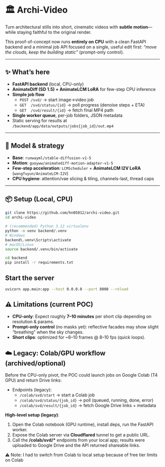 # 🏛️ Archi-Video

Turn architectural stills into short, cinematic videos with **subtle motion**—while staying faithful to the original render.

This proof-of-concept now runs **entirely on CPU** with a clean FastAPI backend and a minimal job API focused on a single, useful edit first: _“move the clouds, keep the building static”_ (prompt-only control).

---

## ✨ What’s here

- **FastAPI backend** (local, CPU-only)
- **AnimateDiff (SD 1.5) + AnimateLCM LoRA** for few-step CPU inference
- **Simple job flow**
  - `POST /svd/` → start image→video job
  - `GET  /svd/status/{id}` → poll progress (denoise steps + ETA)
  - `GET  /svd/result/{id}` → fetch final MP4 path
- **Single worker queue**, per-job folders, JSON metadata
- Static serving for results at `/backend/app/data/outputs/jobs{job_id}/out.mp4`

---

## 🧠 Model & strategy

- **Base**: `runwayml/stable-diffusion-v1-5`
- **Motion**: `guoyww/animatediff-motion-adapter-v1-5`
- **Few-step acceleration**: `LCMScheduler` + **AnimateLCM I2V LoRA** (`wangfuyun/AnimateLCM-I2V`)
- **CPU hygiene**: attention/vae slicing & tiling, channels-last, thread caps

---

## 📦 Setup (Local, CPU)

```bash
git clone https://github.com/hn05012/archi-video.git
cd archi-video

# (recommended) Python 3.12 virtualenv
python -m venv backend/.venv
# Windows
backend\.venv\Scripts\activate
# macOS/Linux
source backend/.venv/bin/activate

cd backend
pip install -r requirements.txt
```

## Start the server

```bash
uvicorn app.main:app --host 0.0.0.0 --port 8000 --reload
```

## ⚠️ Limitations (current POC)

- **CPU-only**: Expect roughly **7–10 minutes** per short clip depending on resolution & params.
- **Prompt-only control** (no masks yet): reflective facades may show slight “breathing” when the sky changes.
- **Short clips**: optimized for ~6–10 frames @ 8–10 fps (quick loops).

## ☁️ Legacy: Colab/GPU workflow (archived/optional)

Before the CPU-only pivot, the POC could launch jobs on Google Colab (T4 GPU) and return Drive links:

- Endpoints (legacy):
  - `/colab/svd/start` → start a Colab job
  - `/colab/svd/status/{job_id}` → poll (queued, running, done, error)
  - `/colab/svd/result/{job_id}` → fetch Google Drive links + metadata

**High-level setup (legacy)**:

1. Open the Colab notebook (GPU runtime), install deps, run the FastAPI worker.
2. Expose the Colab server via **Cloudflared** tunnel to get a public URL.
3. Call the **/colab/svd/\*** endpoints from your local app; results were uploaded to Google Drive and the API returned shareable links.

⚠️ Note: I had to switch from Colab to local setup because of free tier limits on Colab
